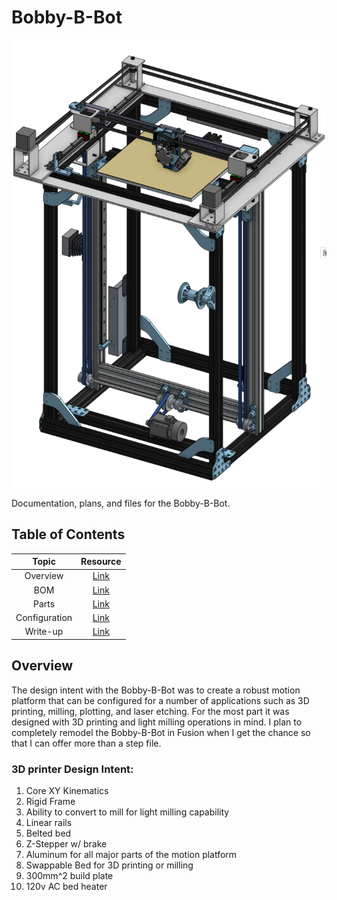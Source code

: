 # Bobby-B-Bot
![Core XY Printer Assembly](Documentation/Pictures/00_Master_Assembly.PNG)

Documentation, plans, and files  for the Bobby-B-Bot.
## Table of Contents
| Topic  | Resource |
|:------:|:--------:|
|Overview|[Link](README.md)  |
|BOM     |[Link](Documentation/BOM.md)  |
|Parts   |[Link](Documentation/Parts) |
|Configuration| [Link](Documentation/Configuration.md) |
|Write-up| [Link](Documentation/) |

## Overview
The design intent with the Bobby-B-Bot was to create a robust motion platform that can be configured for a number of applications such as 3D printing, milling, plotting, and laser etching. For the most part it was designed with 3D printing and light milling operations in mind. I plan to completely remodel the Bobby-B-Bot in Fusion when I get the chance so that I can offer more than a step file.
### 3D printer Design Intent:
1. Core XY Kinematics
2. Rigid Frame
3. Ability to convert to mill for light milling capability
4. Linear rails 
5. Belted bed
6. Z-Stepper w/ brake
7.  Aluminum for all major parts of the motion platform
8. Swappable Bed for 3D printing or milling
9. 300mm^2 build plate 
10. 120v AC bed heater














